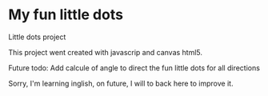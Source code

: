 # My fun little dots
Little dots project 

This project went created with javascrip and canvas html5.

Future todo: Add calcule of angle to direct the fun little dots for all directions


Sorry, I'm learning inglish, on future, I will to back here to improve it. 
